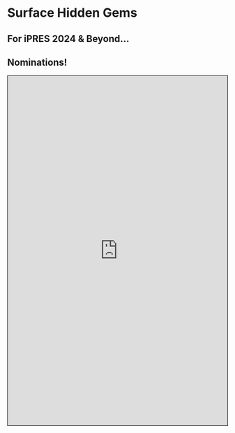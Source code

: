 # Surface Hidden Gems
## For iPRES 2024 & Beyond...



## Nominations!

<iframe src="https://padlet.com/anj/breakout-link/Bbjnqxr6KpJP493Q-1JkMb0Rm04rJXdD8" style="width: 100%; height: 800px; border: 1px solid black;"></iframe>